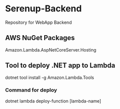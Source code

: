 # Serenup-Backend
Repository for WebApp Backend

## AWS NuGet Packages
Amazon.Lambda.AspNetCoreServer.Hosting

## Tool to deploy .NET app to Lambda
dotnet tool install -g Amazon.Lambda.Tools
### Command for deploy
 dotnet lambda deploy-function [lambda-name]
